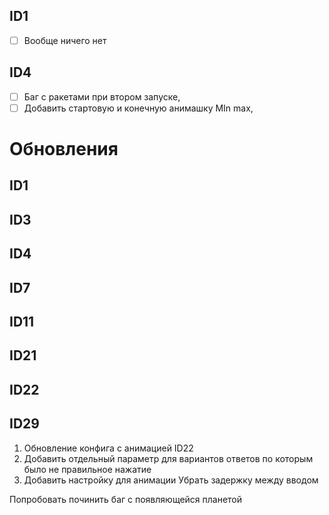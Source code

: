 ## ID1
- [ ] Вообще ничего нет
## ID4
- [ ] Баг с ракетами при втором запуске, 
- [ ] Добавить стартовую и конечную анимашку MIn max,
# Обновления
## ID1

## ID3

## ID4

## ID7

## ID11

## ID21

## ID22

## ID29

1. Обновление конфига с анимацией ID22
2. Добавить отдельный параметр для вариантов ответов по которым было не правильное нажатие 
3. Добавить настройку для анимации Убрать задержку между вводом


Попробовать починить баг с появляющейся планетой